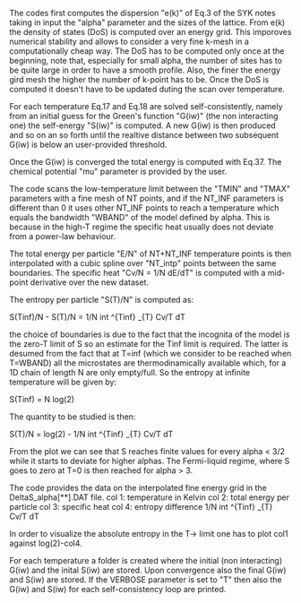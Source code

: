 The codes first computes the dispersion "e(k)" of Eq.3 of the SYK notes taking in input the "alpha" parameter and the sizes of the lattice. From e(k) the density of states (DoS) is computed over an energy grid. This imporoves numerical stability and allows to consider a very fine k-mesh in a computationally cheap way. The DoS has to be computed only once at the beginning, note that, especially for small alpha, the number of sites has to be quite large in order to have a smooth profile. Also, the finer the energy gird mesh the higher the number of k-point has to be. Once the DoS is computed it doesn't have to be updated duting the scan over temperature.

For each temperature Eq.17 and Eq.18 are solved self-consistently, namely from an initial guess for the Green's function "G(iw)" (the non interacting one) the self-energy "S(iw)" is computed. A new G(iw) is then produced and so on an so forth until the realtive distance between two subsequent G(iw) is below an user-provided threshold.

Once the G(iw) is converged the total energy is computed with Eq.37. The chemical potential "mu" parameter is provided by the user.

The code scans the low-temperature limit between the "TMIN" and "TMAX" parameters with a fine mesh of NT points, and if the NT_INF parameters is different than 0 it uses other NT_INF points to reach a temperature which equals the bandwidth "WBAND" of the model defined by alpha. This is because in the high-T regime the specific heat usually does not deviate from a power-law behaviour.

The total energy per particle "E/N" of NT+NT_INF temperature points is then interpolated with a cubic spline over "NT_intp" points between the same boundaries. The specific heat "Cv/N = 1/N dE/dT" is computed with a mid-point derivative over the new dataset.

The entropy per particle "S(T)/N" is computed as: 

S(Tinf)/N - S(T)/N = 1/N int ^{Tinf} _{T}  Cv/T dT

the choice of boundaries is due to the fact that the incognita of the model is the zero-T limit of S so an estimate for the Tinf limit is required. The latter is desumed from the fact that at T=inf (which we consider to be reached when T=WBAND) all the microstates are thermodinamically available which, for a 1D chain of length N are only empty/full. So the entropy at infinite temperature will be given by:

S(Tinf) = N log(2)

The quantity to be studied is then:

S(T)/N = log(2) -  1/N int ^{Tinf} _{T}  Cv/T dT

From the plot we can see that S reaches finite values for every alpha < 3/2 while it starts to deviate for higher alphas. The Fermi-liquid regime, where S goes to zero at T=0 is then reached for alpha > 3.

The code provides the data on the interpolated fine energy grid in the DeltaS_alpha[**].DAT file.
col 1: temperature in Kelvin
col 2: total energy per particle
col 3: specific heat
col 4: entropy difference 1/N int ^{Tinf} _{T}  Cv/T dT

In order to visualize the absolute entropy in the T-> limit one has to plot col1 against log(2)-col4. 

For each temperature a folder is created where the initial (non interacting) G(iw) and the inital S(iw) are stored. Upon convergence also the final G(iw) and S(iw) are stored. If the VERBOSE parameter is set to "T" then also the G(iw) and S(iw) for each self-consistency loop are printed.



